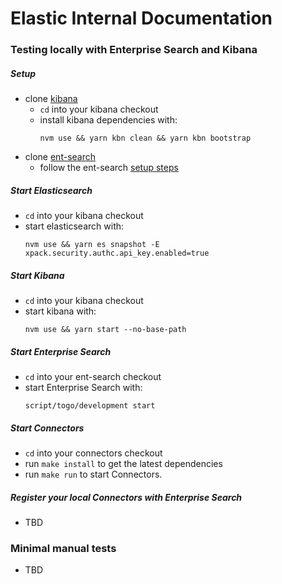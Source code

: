 # Elastic Internal Documentation

### Testing locally with Enterprise Search and Kibana

##### Setup
* clone [kibana](https://github.com/elastic/kibana)
  * `cd` into your kibana checkout
  * install kibana dependencies with:
    ```shell
    nvm use && yarn kbn clean && yarn kbn bootstrap
    ```
* clone [ent-search](https://github.com/elastic/ent-search/)
  * follow the ent-search [setup steps](https://github.com/elastic/ent-search/#set-up)

##### Start Elasticsearch
* `cd` into your kibana checkout
* start elasticsearch with:
  ```shell
  nvm use && yarn es snapshot -E xpack.security.authc.api_key.enabled=true
  ```

##### Start Kibana
* `cd` into your kibana checkout
* start kibana with:
  ```shell
  nvm use && yarn start --no-base-path
  ```

##### Start Enterprise Search
* `cd` into your ent-search checkout
* start Enterprise Search with:
  ```shell
  script/togo/development start
  ```

##### Start Connectors
* `cd` into your connectors checkout
* run `make install` to get the latest dependencies
* run `make run` to start Connectors.

##### Register your local Connectors with Enterprise Search
* TBD

### Minimal manual tests
* TBD
